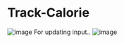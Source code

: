 # Track-Calorie
![image](https://user-images.githubusercontent.com/53392598/70806453-5d657a00-1de1-11ea-820c-452049a50ac8.png)
For updating input..
![image](https://user-images.githubusercontent.com/53392598/70806531-9271cc80-1de1-11ea-8cdd-7be9ca6a0cb1.png)

